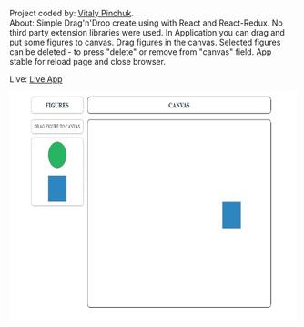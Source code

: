 Project coded by: [Vitaly Pinchuk](https://www.linkedin.com/in/pin4/).  
About: Simple Drag'n'Drop create using with React and React-Redux. No third party extension libraries were used. In Application you can drag and put some figures to canvas. Drag figures in the canvas. Selected figures can be deleted - to press "delete" or remove from "canvas" field. App stable for reload page and close browser.  

Live: [Live App](https://vitpinchuk.github.io/DragAndDrop/)

<img src="https://github.com/vitPinchuk/DragAndDrop/blob/main/src/img/dragAndDrop.jpg" title="Example" alt="Example" width="672" height="400"/>

   
